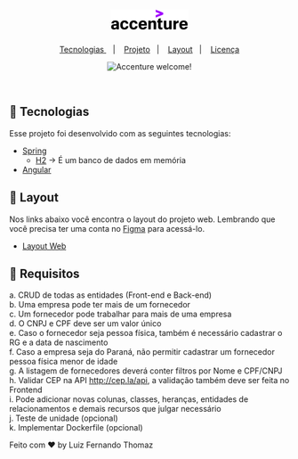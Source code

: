 <h1 align="center">
  <img src=".github/logo.png" alt="accenture" title="accenture">
</h1>

<p align="center">
  <a href="#-tecnologias"> Tecnologias </a>&nbsp;&nbsp;&nbsp;|&nbsp;&nbsp;&nbsp;
  <a href="#-projeto">Projeto</a>&nbsp;&nbsp;&nbsp;|&nbsp;&nbsp;&nbsp;
  <a href="#-layout">Layout</a>&nbsp;&nbsp;&nbsp;|&nbsp;&nbsp;&nbsp;
  <a href="#memo-licença">Licença</a>
</p>

<p align="center">
 <img src="https://img.shields.io/static/v1?label=Accenture&message=welcome&color=5F0096&labelColor=000000" alt="Accenture welcome!" />
</p>

<br>

<!-- <p align="center">
  <img alt="" src="" width="100%">
</p> -->

## 🚀 Tecnologias

Esse projeto foi desenvolvido com as seguintes tecnologias:

- [Spring]() <!--Link do spring  -->
  - [H2](https://www.h2database.com/html/quickstart.html) -> É um banco de dados em memória
- [Angular]() <!-- Link do angular -->

## 🔖 Layout

Nos links abaixo você encontra o layout do projeto web. Lembrando que você precisa ter uma conta no [Figma](http://figma.com/) para acessá-lo.

- [Layout Web](https://www.figma.com/file/FHWO55aNrwrI7AqMIM0cG3/Challenge-Accenture?type=design&t=HCt8Vf8AD8DRtXb8-1)

## 🧠 Requisitos

a. CRUD de todas as entidades (Front-end e Back-end) <br />
b. Uma empresa pode ter mais de um fornecedor <br />
c. Um fornecedor pode trabalhar para mais de uma empresa<br />
d. O CNPJ e CPF deve ser um valor único<br />
e. Caso o fornecedor seja pessoa física, também é necessário cadastrar o RG e a data
de nascimento<br />
f. Caso a empresa seja do Paraná, não permitir cadastrar um fornecedor pessoa física
menor de idade<br />
g. A listagem de fornecedores deverá conter filtros por Nome e CPF/CNPJ<br />
h. Validar CEP na API http://cep.la/api, a validação também deve ser feita no Frontend<br />
i. Pode adicionar novas colunas, classes, heranças, entidades de relacionamentos e
demais recursos que julgar necessário<br />
j. Teste de unidade (opcional)<br />
k. Implementar Dockerfile (opcional)<br />

Feito com ♥ by Luiz Fernando Thomaz
